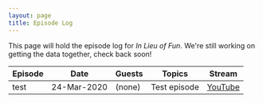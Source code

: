 ```yaml
---
layout: page
title: Episode Log
---
```


This page will hold the episode log for *In Lieu of Fun*. We're still working
on getting the data together, check back soon!

| Episode | Date | Guests | Topics | Stream |
|---------|------|--------|--------|--------|
| test    | 24-Mar-2020 | (none) | Test episode | <a href="https://www.youtube.com/watch?v=XIpo3obwAb0">YouTube</a> |

